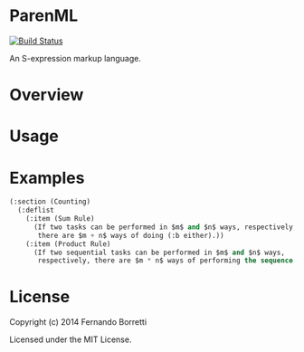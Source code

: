 # ParenML

[![Build Status](https://travis-ci.org/CommonDoc/parenml.svg?branch=master)](https://travis-ci.org/CommonDoc/parenml)

An S-expression markup language.

# Overview

# Usage

# Examples

```lisp
(:section (Counting)
  (:deflist
    (:item (Sum Rule)
      (If two tasks can be performed in $m$ and $n$ ways, respectively, then
       there are $m + n$ ways of doing (:b either).))
    (:item (Product Rule)
      (If two sequential tasks can be performed in $m$ and $n$ ways,
       respectively, there are $m * n$ ways of performing the sequence.))))
```

# License

Copyright (c) 2014 Fernando Borretti

Licensed under the MIT License.
